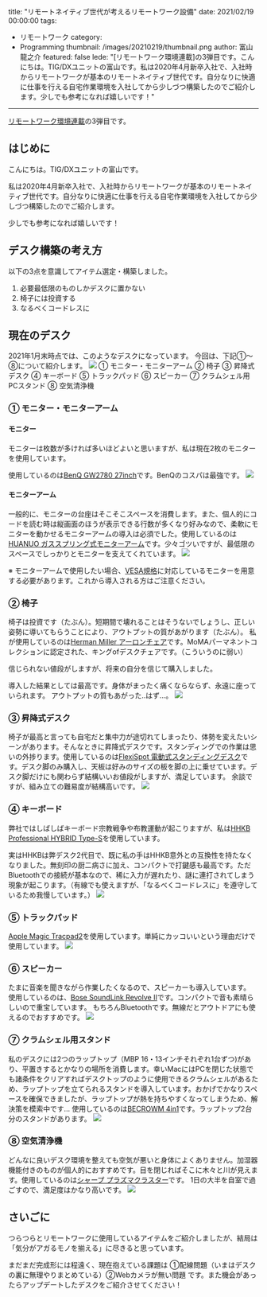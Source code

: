 title: "リモートネイティブ世代が考えるリモートワーク設備"
date: 2021/02/19 00:00:00
tags:
  - リモートワーク
category:
  - Programming
thumbnail: /images/20210219/thumbnail.png
author: 富山龍之介
featured: false
lede: "[リモートワーク環境連載]の3弾目です。こんにちは。TIG/DXユニットの富山です。私は2020年4月新卒入社で、入社時からリモートワークが基本のリモートネイティブ世代です。自分なりに快適に仕事を行える自宅作業環境を入社してから少しづつ構築したのでご紹介します。少しでも参考になれば嬉しいです！"
---
[リモートワーク環境連載](https://future-architect.github.io/articles/20210118/)の3弾目です。

## はじめに
こんにちは。TIG/DXユニットの富山です。

私は2020年4月新卒入社で、入社時からリモートワークが基本のリモートネイティブ世代です。自分なりに快適に仕事を行える自宅作業環境を入社してから少しづつ構築したのでご紹介します。

少しでも参考になれば嬉しいです！

## デスク構築の考え方
以下の3点を意識してアイテム選定・構築しました。
1. 必要最低限のものしかデスクに置かない
2. 椅子には投資する
3. なるべくコードレスに

## 現在のデスク
2021年1月末時点では、このようなデスクになっています。
今回は、下記①〜⑧について紹介します。
![](/images/20210219/e9e7dec4-20b1-60a6-4952-e9da500e23e0.png)
① モニター・モニターアーム
② 椅子
③ 昇降式デスク
④ キーボード
⑤ トラックパッド
⑥ スピーカー
⑦ クラムシェル用PCスタンド
⑧ 空気清浄機

### ① モニター・モニターアーム
#### モニター
モニターは枚数が多ければ多いほどよいと思いますが、私は現在2枚のモニターを使用しています。

使用しているのは[BenQ GW2780 27inch](https://www.amazon.co.jp/%E3%83%87%E3%82%A3%E3%82%B9%E3%83%97%E3%83%AC%E3%82%A4-GW2780-%E3%83%96%E3%83%AB%E3%83%BC%E3%83%A9%E3%82%A4%E3%83%88%E8%BB%BD%E6%B8%9B-%E8%BC%9D%E5%BA%A6%E8%87%AA%E5%8B%95%E8%AA%BF%E6%95%B4B-I-%E6%8A%80%E8%A1%93%E6%90%AD%E8%BC%89-HDMI1-4/dp/B07D79519M/ref=sr_1_1?adgrpid=98159911085&dchild=1&gclid=Cj0KCQiAx9mABhD0ARIsAEfpavQkaDTaFXLEAXQ1nuNXn0uuasVLLJzwApKdwUzbtE9xvBegNAiX2i8aAtApEALw_wcB&hvadid=429994317584&hvdev=c&hvlocphy=1009309&hvnetw=g&hvqmt=e&hvrand=6386477162357026011&hvtargid=kwd-506728426505&hydadcr=9353_11298745&jp-ad-ap=0&keywords=%E3%83%99%E3%83%B3%E3%82%AD%E3%83%A5%E3%83%BC+27%E3%82%A4%E3%83%B3%E3%83%81&qid=1612096811&sr=8-1&tag=googhydr-22)です。BenQのコスパは最強です。
![](/images/20210219/3abc1945-342b-326b-b7e3-bc144defba27.png)

#### モニターアーム
一般的に、モニターの台座はそこそこスペースを消費します。また、個人的にコードを読む時は縦画面のほうが表示できる行数が多くなり好みなので、柔軟にモニターを動かせるモニターアームの導入は必須でした。使用しているのは[HUANUO ガススプリング式モニターアーム](https://www.amazon.co.jp/gp/product/B07W3KK949/ref=ppx_yo_dt_b_asin_title_o01_s00?ie=UTF8&psc=1)です。少々ゴツいですが、最低限のスペースでしっかりとモニターを支えてくれています。
![](/images/20210219/803579c2-c774-f57a-3ebc-9fb32fcc08a4.png)

※ モニターアームで使用したい場合、[VESA規格](https://ja.wikipedia.org/wiki/VESA)に対応しているモニターを用意する必要があります。これから導入される方はご注意ください。

### ② 椅子
椅子は投資です（たぶん）。短期間で壊れることはそうないでしょうし、正しい姿勢に導いてもらうことにより、アウトプットの質があがります（たぶん）。
私が使用しているのは[Herman Miller アーロンチェア](https://www.amazon.co.jp/%E3%83%8F%E3%83%BC%E3%83%9E%E3%83%B3%E3%83%9F%E3%83%A9%E3%83%BC-%E3%82%A2%E3%83%BC%E3%83%AD%E3%83%B3%E3%83%81%E3%82%A7%E3%82%A2-%E3%83%AA%E3%83%9E%E3%82%B9%E3%82%BF%E3%83%BC%E3%83%89-%E3%83%9D%E3%82%B9%E3%83%81%E3%83%A3%E3%83%BC%E3%83%95%E3%82%A3%E3%83%83%E3%83%88SL-AER1B23DW/dp/B01MUZOWBH/ref=sr_1_1_sspa?dchild=1&keywords=%E3%82%A2%E3%83%BC%E3%83%AD%E3%83%B3%E3%83%81%E3%82%A7%E3%82%A2&qid=1612097772&sr=8-1-spons&psc=1&spLa=ZW5jcnlwdGVkUXVhbGlmaWVyPUFNNFRHRlNRRTg2TjYmZW5jcnlwdGVkSWQ9QTA3Mzg3MDNJWDVXREtDVTA1S1ImZW5jcnlwdGVkQWRJZD1BUTZQRFJJQ1pRSlNPJndpZGdldE5hbWU9c3BfYXRmJmFjdGlvbj1jbGlja1JlZGlyZWN0JmRvTm90TG9nQ2xpY2s9dHJ1ZQ==)です。MoMAパーマネントコレクションに認定された、キングofデスクチェアです。（こういうのに弱い）

信じられない値段がしますが、将来の自分を信じて購入しました。

導入した結果としては最高です。身体がまったく痛くならならず、永遠に座っていられます。
アウトプットの質もあがった..はず...。
![](/images/20210219/fb2e94ce-1e9c-acab-b1e0-e253a5452e91.png)

### ③ 昇降式デスク
椅子が最高と言っても自宅だと集中力が途切れてしまったり、体勢を変えたいシーンがあります。そんなときに昇降式デスクです。スタンディングでの作業は思いの外捗ります。使用しているのは[FlexiSpot 電動式スタンディングデスク](amazon.co.jp/gp/product/B07HBWGGMH/ref=ppx_yo_dt_b_asin_title_o03_s00?ie=UTF8&psc=1)です。デスク脚のみ購入し、天板は好みのサイズの板を脚の上に乗せています。デスク脚だけにも関わらず結構いいお値段がしますが、満足しています。
余談ですが、組み立ての難易度が結構高いです。
![](/images/20210219/241c76fa-6ca1-597d-ad22-ba276fdfe3b8.png)

### ④ キーボード
弊社ではしばしばキーボード宗教戦争や布教運動が起こりますが、私は[HHKB Professional HYBRID Type-S](https://www.amazon.co.jp/HHKB-Professional-HYBRID-%E7%84%A1%E5%88%BB%E5%8D%B0%EF%BC%8F%E5%A2%A8%EF%BC%88%E8%8B%B1%E8%AA%9E%E9%85%8D%E5%88%97%EF%BC%89-PD-KB800BNS/dp/B082TWFV9C/ref=pd_sbs_2?pd_rd_w=F45k5&pf_rd_p=10c006f1-d300-414f-a419-f9006b54dbbc&pf_rd_r=B50GGXATBN2230C1WGY0&pd_rd_r=3f13515c-273a-43a8-a493-7499e0cde68a&pd_rd_wg=M4Fzj&pd_rd_i=B082TWFV9C&psc=1)を使用しています。

実はHHKBは弊デスク2代目で、既に私の手はHHKB意外との互換性を持たなくなりました。無刻印の厨二病さに加え、コンパクトで打鍵感も最高です。ただBluetoothでの接続が基本なので、稀に入力が遅れたり、謎に連打されてしまう現象が起こります。（有線でも使えますが、「なるべくコードレスに」を遵守しているため我慢しています。）
![](/images/20210219/4b48240c-1f98-3d5c-7287-19de1022e676.png)

### ⑤ トラックパッド
[Apple Magic Tracpad2](https://www.amazon.co.jp/dp/B07DPGK3B3/ref=twister_B08V23SH6P?_encoding=UTF8&psc=1)を使用しています。単純にカッコいいという理由だけで使用しています。
![](/images/20210219/163c170e-2849-f253-f31a-3f45b818f7ca.png)

### ⑥ スピーカー
たまに音楽を聞きながら作業したくなるので、スピーカーも導入しています。
使用しているのは、[Bose SoundLink Revolve II](https://www.amazon.co.jp/dp/B08PF4BDDG/ref=twister_B08T6YGDYN?_encoding=UTF8&psc=1)です。コンパクトで音も素晴らしいので重宝しています。
もちろんBluetoothです。無線だとアウトドアにも使えるのでおすすめです。
![](/images/20210219/31aace4b-85b0-7fbd-fd66-92cdb4546acd.png)

### ⑦ クラムシェル用スタンド
私のデスクには2つのラップトップ（MBP 16・13インチそれぞれ1台ずつ)があり、平置きするとかなりの場所を消費します。幸いMacにはPCを閉じた状態でも諸条件をクリアすればデスクトップのように使用できるクラムシェルがあるため、ラップトップを立てられるスタンドを導入しています。おかげでかなりスペースを確保できましたが、ラップトップが熱を持ちやすくなってしまうため、解決策を模索中です...
使用しているのは[BECROWM 4in1](https://www.amazon.co.jp/gp/product/B08LGWG21K/ref=ppx_yo_dt_b_asin_title_o01_s01?ie=UTF8&psc=1)です。ラップトップ2台分のスタンドがあります。
![](/images/20210219/24b8650c-760d-ff88-01e8-f154e2404ba3.png)

### ⑧ 空気清浄機
どんなに良いデスク環境を整えても空気が悪いと身体によくありません。加湿器機能付きのものが個人的におすすめです。目を閉じればそこに木々と川が見えます。使用しているのは[シャープ プラズマクラスター](https://www.amazon.co.jp/%E3%82%B7%E3%83%A3%E3%83%BC%E3%83%97-%E7%A9%BA%E6%B0%97%E6%B8%85%E6%B5%84%E6%A9%9F%E3%80%90%E5%8A%A0%E6%B9%BF%E6%A9%9F%E8%83%BD%E4%BB%98%E3%80%91%EF%BC%88%E7%A9%BA%E6%B8%8523%E7%95%B3%E3%81%BE%E3%81%A7-%E3%83%9B%E3%83%AF%E3%82%A4%E3%83%88%E7%B3%BB%EF%BC%89SHARP-%E3%80%8C%E3%83%97%E3%83%A9%E3%82%BA%E3%83%9E%E3%82%AF%E3%83%A9%E3%82%B9%E3%82%BF%E3%83%BC7000%E3%80%8D%E6%90%AD%E8%BC%89-KC-L50-W/dp/B07Z8PRD4W/ref=sr_1_15?__mk_ja_JP=%E3%82%AB%E3%82%BF%E3%82%AB%E3%83%8A&crid=3FG5TIIN7YR9D&dchild=1&keywords=sharp+%E3%83%97%E3%83%A9%E3%82%BA%E3%83%9E%E3%82%AF%E3%83%A9%E3%82%B9%E3%82%BF%E3%83%BC&qid=1613054441&sprefix=sharp+%E3%83%97%E3%83%A9%E3%82%BA%E3%83%9E%2Caps%2C162&sr=8-15)です。
1日の大半を自室で過ごすので、満足度はかなり高いです。
![](/images/20210219/0449d246-7657-4a66-9bf9-242a86e3bbc5.png)

## さいごに
つらつらとリモートワークに使用しているアイテムをご紹介しましたが、結局は「気分がアガるモノを揃える」に尽きると思っています。

まだまだ完成形には程遠く、現在抱えている課題は ①配線問題（いまはデスクの裏に無理やりまとめている）②Webカメラが無い問題 です。また機会があったらアップデートしたデスクをご紹介させてください！



